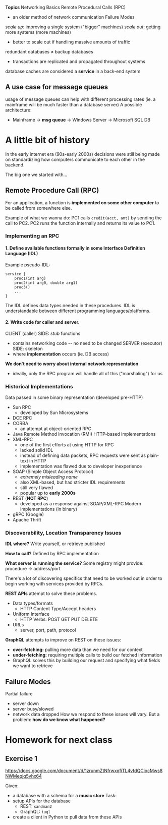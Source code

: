 **Topics**
Networking Basics
Remote Procedural Calls (RPC)
- an older method of network communication
Failure Modes

*scale up*: improving a single system ("bigger" machines)
*scale out*: getting more systems (more machines)
- better to scale out if handling massive amounts of traffic

redundant databases $\neq$ backup databases
- transactions are replicated and propagated throughout systems

database caches are considered a **service** in a back-end system

## A use case for message queues
usage of message queues can help with different processing rates (ie. a mainframe will be much faster than a database server)
A possible architecture:
- Mainframe -> **msg queue** -> Windows Server -> Microsoft SQL DB

# A little bit of history
In the early internet era (90s-early 2000s) decisions were still being made on standardizing how computers communicate to each other in the backend.

The big one we started with...
## Remote Procedure Call (RPC)
For an application, a function is **implemented on some other computer** to be called from somewhere else.

Example of what we wanna do: PC1 calls `credit(acct, amt)` by sending the call to PC2. PC2 runs the function internally and returns its value to PC1.

### Implementing an RPC
#### 1. Define available functions formally in some Interface Definition Language (IDL)
Example pseudo-IDL:
```idl
service {
	proc1(int arg)
	proc2(int arg0, double arg1)
	proc3()
	...
}
```
The IDL defines data types needed in these procedures.
IDL is understandable between different programming languages/platforms.

#### 2. Write code for caller and server.
CLIENT (caller) SIDE: *stub* functions
- contains networking code -- no need to be changed
SERVER (executor) SIDE: skeleton
- where **implementation** occurs (ie. DB access)

**We don't need to worry about internal network representation**
- ideally, only the RPC program will handle all of this ("marshaling") for us

### Historical Implementations
Data passed in some binary representation (developed pre-HTTP)
- Sun RPC
	- developed by Sun Microsystems
- DCE RPC
- CORBA
	- an attempt at object-oriented RPC
- Java Remote Method Invocation (RMI)
HTTP-based implementations
- XML-RPC
	- one of the first efforts at using HTTP for RPC
	- lacked solid IDL
	- instead of defining data packets, RPC requests were sent as plain-text in HTTP
	- implementation was flawed due to developer inexperience
- SOAP (Simple Object Access Protocol)
	- *extremely misleading name*
	- also XML-based, but had stricter IDL requirements
	- still very flawed
	- popular up to **early 2000s**
- REST (**NOT RPC**)
	- developed as a response against SOAP/XML-RPC
Modern implementations (in binary)
- gRPC (Google)
- Apache Thrift

### Discoverability, Location Transparency Issues
**IDL where?**
Write yourself, or retrieve published

**How to call?**
Defined by RPC implementation

**What server is running the service?**
Some registry might provide: procedure -> address/port

There's a lot of discovering specifics that need to be worked out in order to begin working with services provided by RPCs.

**REST APIs** attempt to solve these problems.
- Data types/formats
	- HTTP Content Type/Accept headers
- Uniform Interface
	- HTTP Verbs: POST GET PUT DELETE
- URLs
	- server, port, path, protocol

**GraphQL** attempts to improve on REST on these issues:
- **over-fetching:** pulling more data than we need for our context
- **under-fetching:** requiring multiple calls to build our fetched information
- GraphQL solves this by building our request and specifying what fields we want to retrieve

## Failure Modes
Partial failure
- server down
- server busy/slowed
- network data dropped
How we respond to these issues will vary. But a problem: **how do we know what happened?**

# Homework for next class
## Exercise 1
https://docs.google.com/document/d/1zrunmZtNfrwxqfiTL4vfdQCiocMws8NWMeqjq5vhx64

Given:
- a database with a schema for a **music store**
Task:
- setup APIs for the database
	- REST: `sandman2`
	- GraphQL: `tuql`
- create a client in Python to pull data from these APIs